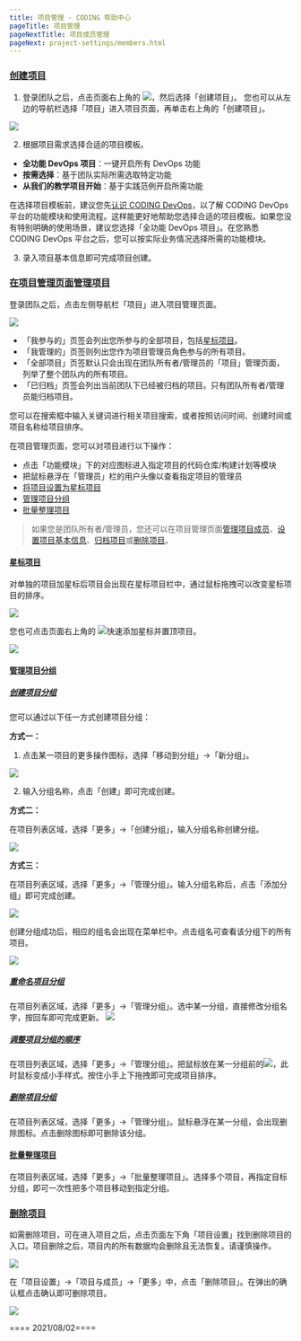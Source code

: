 ```yaml
---
title: 项目管理 - CODING 帮助中心
pageTitle: 项目管理
pageNextTitle: 项目成员管理
pageNext: project-settings/members.html
---
```

### [创建项目](#create)

1.  登录团队之后，点击页面右上角的 <img src ="https://main.qcloudimg.com/raw/d94a8e60dd3a41d0af07d72ae0e9d70e.png" style ="margin:0">，然后选择「创建项目」。
您也可以从左边的导航栏选择「项目」进入项目页面，再单击右上角的「创建项目」。

![](https://help-assets.codehub.cn/enterprise/20210729102948.png)

2.  根据项目需求选择合适的项目模板。

*   **全功能 DevOps 项目**：一键开启所有 DevOps 功能
*   **按需选择**：基于团队实际所需选取特定功能
*   **从我们的教学项目开始**：基于实践范例开启所需功能

在选择项目模板前，建议您先[认识 CODING DevOps](/docs/start/new.html)，以了解 CODING DevOps 平台的功能模块和使用流程。这样能更好地帮助您选择合适的项目模板。如果您没有特别明确的使用场景，建议您选择「全功能 DevOps 项目」。在您熟悉 CODING DevOps 平台之后，您可以按实际业务情况选择所需的功能模块。

3.  录入项目基本信息即可完成项目创建。

### [在项目管理页面管理项目](#overview)

登录团队之后，点击左侧导航栏「项目」进入项目管理页面。

![](https://help-assets.codehub.cn/enterprise/20210804111659.png)

*   「我参与的」页签会列出您所参与的全部项目，包括[星标项目](#star)。
*   「我管理的」页签则列出您作为项目管理员角色参与的所有项目。
*   「全部项目」页签默认只会出现在团队所有者/管理员的「项目」管理页面，列举了整个团队内的所有项目。
*   「已归档」页签会列出当前团队下已经被归档的项目。只有团队所有者/管理员能归档项目。

您可以在搜索框中输入关键词进行相关项目搜索，或者按照访问时间、创建时间或项目名称给项目排序。

在项目管理页面，您可以对项目进行以下操作：

*   点击「功能模块」下的对应图标进入指定项目的代码仓库/构建计划等模块
*   把鼠标悬浮在「管理员」栏的用户头像以查看指定项目的管理员
*   [将项目设置为星标项目](#star)
*   [管理项目分组](#manage-group)
*   [批量整理项目](#batch-manage)

> 如果您是团队所有者/管理员，您还可以在项目管理页面[管理项目成员](/docs/admin/project.html#member)、[设置项目基本信息](/docs/admin/project.html#set)、[归档项目](/docs/admin/project.html#archive)或[删除项目](/docs/admin/project.html#delete)。

#### [星标项目](#star)

对单独的项目加星标后项目会出现在星标项目栏中，通过鼠标拖拽可以改变星标项目的排序。

![](https://help-assets.codehub.cn/enterprise/20210804112503.png)

您也可点击页面右上角的 <img src ="https://main.qcloudimg.com/raw/d94a8e60dd3a41d0af07d72ae0e9d70e.png" style ="margin:0">快速添加星标并置顶项目。

![](https://help-assets.codehub.cn/enterprise/20210804112624.png)


#### [管理项目分组](#manage-group)
##### [创建项目分组](#create-group)

您可以通过以下任一方式创建项目分组：

**方式一：**

1.  点击某一项目的更多操作图标，选择「移动到分组」->「新分组」。

![](https://help-assets.codehub.cn/enterprise/20210804114202.png)

2.  输入分组名称，点击「创建」即可完成创建。


**方式二：**

在项目列表区域，选择「更多」->「创建分组」，输入分组名称创建分组。

![](https://help-assets.codehub.cn/enterprise/20210804113840.png)

**方式三：**

在项目列表区域，选择「更多」->「管理分组」。输入分组名称后，点击「添加分组」即可完成创建。

![](https://help-assets.codehub.cn/enterprise/20210804114848.png)

创建分组成功后，相应的组名会出现在菜单栏中。点击组名可查看该分组下的所有项目。

![](https://help-assets.codehub.cn/enterprise/20210804114445.png)

##### [重命名项目分组](#rename-group)

在项目列表区域，选择「更多」->「管理分组」。选中某一分组，直接修改分组名字，按回车即可完成更新。
![](https://help-assets.codehub.cn/enterprise/20210804125717.png)

##### [调整项目分组的顺序](#adjust-order)

在项目列表区域，选择「更多」->「管理分组」。把鼠标放在某一分组前的<img src ="https://help-assets.codehub.cn/enterprise/20210804142628.png" style ="margin:0">，此时鼠标变成小手样式。按住小手上下拖拽即可完成项目排序。

##### [删除项目分组](#rename-group)

在项目列表区域，选择「更多」->「管理分组」。鼠标悬浮在某一分组，会出现删除图标。点击删除图标即可删除该分组。

#### [批量整理项目](#batch-manage)

在项目列表区域，选择「更多」->「批量整理项目」。选择多个项目，再指定目标分组，即可一次性把多个项目移动到指定分组。

### [删除项目](#delete)

如需删除项目，可在进入项目之后，点击页面左下角「项目设置」找到删除项目的入口。项目删除之后，项目内的所有数据均会删除且无法恢复。请谨慎操作。

![](https://help-assets.codehub.cn/enterprise/20210803153424.png)

在「项目设置」->「项目与成员」->「更多」中，点击「删除项目」。在弹出的确认框点击确认即可删除项目。

![](https://help-assets.codehub.cn/enterprise/20210803154542.png)

==== 2021/08/02====
